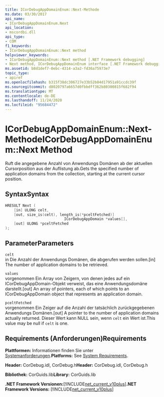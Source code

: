 ```yaml
---
title: ICorDebugAppDomainEnum::Next-Methode
ms.date: 03/30/2017
api_name:
- ICorDebugAppDomainEnum.Next
api_location:
- mscordbi.dll
api_type:
- COM
f1_keywords:
- ICorDebugAppDomainEnum::Next method
helpviewer_keywords:
- ICorDebugAppDomainEnum::Next method [.NET Framework debugging]
- Next method, ICorDebugAppDomainEnum interface [.NET Framework debugging]
ms.assetid: b8d1def7-0ebc-4314-a3a2-fd36a75973e7
topic_type:
- apiref
ms.openlocfilehash: b315f38dc306727e33b52b84d17951a91ccdc39f
ms.sourcegitcommit: d8020797a6657d0fbbdff362b80300815f682f94
ms.translationtype: MT
ms.contentlocale: de-DE
ms.lasthandoff: 11/24/2020
ms.locfileid: "95684472"
---
```

# <a name="icordebugappdomainenumnext-method"></a><span data-ttu-id="53843-102">ICorDebugAppDomainEnum::Next-Methode</span><span class="sxs-lookup"><span data-stu-id="53843-102">ICorDebugAppDomainEnum::Next Method</span></span>

<span data-ttu-id="53843-103">Ruft die angegebene Anzahl von Anwendungs Domänen ab der aktuellen Cursorposition aus der Auflistung ab.</span><span class="sxs-lookup"><span data-stu-id="53843-103">Gets the specified number of application domains from the collection, starting at the current cursor position.</span></span>  
  
## <a name="syntax"></a><span data-ttu-id="53843-104">Syntax</span><span class="sxs-lookup"><span data-stu-id="53843-104">Syntax</span></span>  
  
```cpp  
HRESULT Next (  
    [in] ULONG celt,  
    [out, size_is(celt), length_is(*pceltFetched)]  
                           ICorDebugAppDomain *values[],  
    [out] ULONG *pceltFetched  
);  
```  
  
## <a name="parameters"></a><span data-ttu-id="53843-105">Parameter</span><span class="sxs-lookup"><span data-stu-id="53843-105">Parameters</span></span>  

 `celt`  
 <span data-ttu-id="53843-106">in Die Anzahl der Anwendungs Domänen, die abgerufen werden sollen.</span><span class="sxs-lookup"><span data-stu-id="53843-106">[in] The number of application domains to be retrieved.</span></span>  
  
 `values`  
 <span data-ttu-id="53843-107">vorgenommen Ein Array von Zeigern, von denen jedes auf ein ICorDebugAppDomain-Objekt verweist, das eine Anwendungsdomäne darstellt.</span><span class="sxs-lookup"><span data-stu-id="53843-107">[out] An array of pointers, each of which points to an ICorDebugAppDomain object that represents an application domain.</span></span>  
  
 `pceltFetched`  
 <span data-ttu-id="53843-108">vorgenommen Ein Zeiger auf die Anzahl der tatsächlich zurückgegebenen Anwendungs Domänen.</span><span class="sxs-lookup"><span data-stu-id="53843-108">[out] A pointer to the number of application domains actually returned.</span></span> <span data-ttu-id="53843-109">Dieser Wert kann NULL sein, wenn `celt` ein Wert ist.</span><span class="sxs-lookup"><span data-stu-id="53843-109">This value may be null if `celt` is one.</span></span>  
  
## <a name="requirements"></a><span data-ttu-id="53843-110">Requirements (Anforderungen)</span><span class="sxs-lookup"><span data-stu-id="53843-110">Requirements</span></span>  

 <span data-ttu-id="53843-111">**Plattformen:** Informationen finden Sie unter [Systemanforderungen](../../get-started/system-requirements.md).</span><span class="sxs-lookup"><span data-stu-id="53843-111">**Platforms:** See [System Requirements](../../get-started/system-requirements.md).</span></span>  
  
 <span data-ttu-id="53843-112">**Header:** CorDebug.idl, CorDebug.h</span><span class="sxs-lookup"><span data-stu-id="53843-112">**Header:** CorDebug.idl, CorDebug.h</span></span>  
  
 <span data-ttu-id="53843-113">**Bibliothek:** CorGuids.lib</span><span class="sxs-lookup"><span data-stu-id="53843-113">**Library:** CorGuids.lib</span></span>  
  
 <span data-ttu-id="53843-114">**.NET Framework Versionen:**[!INCLUDE[net_current_v10plus](../../../../includes/net-current-v10plus-md.md)]</span><span class="sxs-lookup"><span data-stu-id="53843-114">**.NET Framework Versions:** [!INCLUDE[net_current_v10plus](../../../../includes/net-current-v10plus-md.md)]</span></span>

